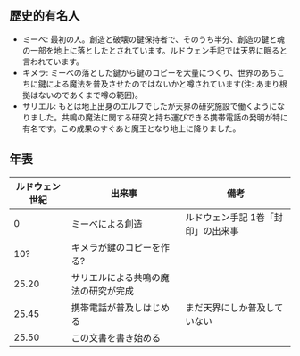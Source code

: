 
歴史的有名人
--------

- ミーベ: 最初の人。創造と破壊の鍵保持者で、そのうち半分、創造の鍵と魂の一部を地上に落としたとされています。ルドウェン手記では天界に眠ると言われています。
- キメラ: ミーべの落とした鍵から鍵のコピーを大量につくり、世界のあちこちに鍵による魔法を普及させたのではないかと噂されています(注: あまり根拠はないのであくまで噂の範囲)。
- サリエル: もとは地上出身のエルフでしたが天界の研究施設で働くようになりました。共鳴の魔法に関する研究と持ち運びできる携帯電話の発明が特に有名です。この成果のすぐあと魔王となり地上に降りました。

年表
--------

| ルドウェン世紀 | 出来事 | 備考 |
|-------------|-------|------|
| 0 | ミーべによる創造 | ルドウェン手記 1巻「封印」の出来事 |
| 10? | キメラが鍵のコピーを作る? | |
| 25.20 | サリエルによる共鳴の魔法の研究が完成 | |
| 25.45 | 携帯電話が普及しはじめる | まだ天界にしか普及していない |
| 25.50 | この文書を書き始める | |

